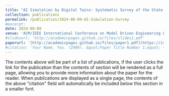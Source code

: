 ```yaml
---
title: "AI Simulation by Digital Twins: Systematic Survey of the State of the Art and a Reference Framework"
collection: publications
permalink: /publication/2024-08-09-AI-Simulation-Survey
#excerpt: 
date: 2024-08-09
venue: 'ACM/IEEE International Conference on Model Driven Engineering Languages and Systems Companion, MODELS-C. 1st International Conference on Engineering Digital Twins (EDTConf). ACM'
#slidesurl: 'http://academicpages.github.io/files/slides1.pdf'
paperurl: '[http://academicpages.github.io/files/paper1.pdf](https://istvandavid.com/files/AI-Simulation-Survey-2024.pdf)'
#citation: 'Your Name, You. (2009). &quot;Paper Title Number 1.&quot; <i>Journal 1</i>. 1(1).'
---
```


The contents above will be part of a list of publications, if the user clicks the link for the publication than the contents of section will be rendered as a full page, allowing you to provide more information about the paper for the reader. When publications are displayed as a single page, the contents of the above "citation" field will automatically be included below this section in a smaller font.
